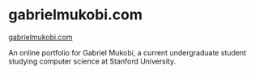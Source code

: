 # gabrielmukobi.com

[gabrielmukobi.com](https://gabrielmukobi.com)

An online portfolio for Gabriel Mukobi, a current undergraduate student studying computer science at Stanford University.
